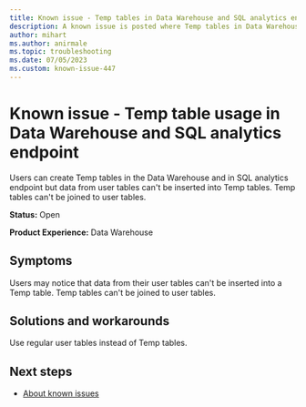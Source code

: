 ```yaml
---
title: Known issue - Temp tables in Data Warehouse and SQL analytics endpoint
description: A known issue is posted where Temp tables in Data Warehouse and SQL analytics endpoint
author: mihart
ms.author: anirmale
ms.topic: troubleshooting 
ms.date: 07/05/2023
ms.custom: known-issue-447
---
```


# Known issue - Temp table usage in Data Warehouse and SQL analytics endpoint

Users can create Temp tables in the Data Warehouse and in SQL analytics endpoint but data from user tables can't be inserted into Temp tables. Temp tables can't be joined to user tables.

**Status:** Open

**Product Experience:** Data Warehouse

## Symptoms

Users may notice that data from their user tables can't be inserted into a Temp table. Temp tables can't be joined to user tables.

## Solutions and workarounds

Use regular user tables instead of Temp tables.

## Next steps

- [About known issues](https://support.fabric.microsoft.com/known-issues)
